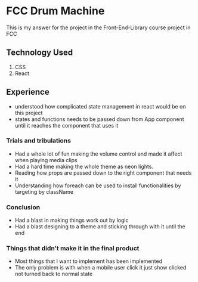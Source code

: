 # FCC Drum Machine

This is my answer for the project in the Front-End-Library course project in FCC

## Technology Used
1. CSS
1. React 

## Experience 
- understood how complicated state management in react would be on this project
- states and functions needs to be passed down from App component  until it reaches the component that uses it 

### Trials and tribulations
- Had a whole lot of fun making the volume control and made it affect when playing media clips
- Had a hard time making the whole theme as neon lights.
- Reading how props are passed down to the right component that needs it
- Understanding how foreach can be used to install functionalities by targeting by className

### Conclusion
- Had a blast in making things work out by logic
- Had a blast designing to a theme and sticking through with it until the end

### Things that didn't make it in the final product
- Most things that I want to implement has been implemented
- The only problem is with when a mobile user click it just show clicked not turned back to normal state